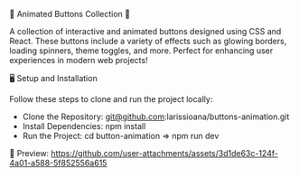 🌟 Animated Buttons Collection 🌟

A collection of interactive and animated buttons designed using CSS and React. These buttons include a variety of effects such as glowing borders, loading spinners, theme toggles, and more. Perfect for enhancing user experiences in modern web projects!

🖥️ Setup and Installation

Follow these steps to clone and run the project locally:
- Clone the Repository: git@github.com:larissioana/buttons-animation.git
- Install Dependencies: npm install
- Run the Project: cd button-animation => npm run dev
  
 🎥 Preview: https://github.com/user-attachments/assets/3d1de63c-124f-4a01-a588-5f852556a615

